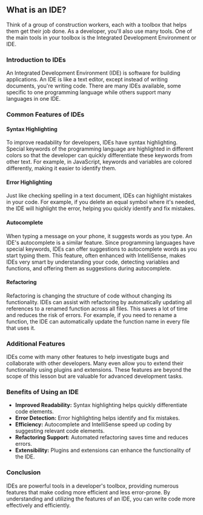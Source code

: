 ## What is an IDE?

Think of a group of construction workers, each with a toolbox that helps them get their job done. As a developer, you'll also use many tools. One of the main tools in your toolbox is the Integrated Development Environment or IDE. 

### Introduction to IDEs
An Integrated Development Environment (IDE) is software for building applications. An IDE is like a text editor, except instead of writing documents, you're writing code. There are many IDEs available, some specific to one programming language while others support many languages in one IDE.

### Common Features of IDEs

#### Syntax Highlighting
To improve readability for developers, IDEs have syntax highlighting. Special keywords of the programming language are highlighted in different colors so that the developer can quickly differentiate these keywords from other text. For example, in JavaScript, keywords and variables are colored differently, making it easier to identify them.

#### Error Highlighting
Just like checking spelling in a text document, IDEs can highlight mistakes in your code. For example, if you delete an equal symbol where it's needed, the IDE will highlight the error, helping you quickly identify and fix mistakes.

#### Autocomplete
When typing a message on your phone, it suggests words as you type. An IDE's autocomplete is a similar feature. Since programming languages have special keywords, IDEs can offer suggestions to autocomplete words as you start typing them. This feature, often enhanced with IntelliSense, makes IDEs very smart by understanding your code, detecting variables and functions, and offering them as suggestions during autocomplete.

#### Refactoring
Refactoring is changing the structure of code without changing its functionality. IDEs can assist with refactoring by automatically updating all references to a renamed function across all files. This saves a lot of time and reduces the risk of errors. For example, if you need to rename a function, the IDE can automatically update the function name in every file that uses it.

### Additional Features
IDEs come with many other features to help investigate bugs and collaborate with other developers. Many even allow you to extend their functionality using plugins and extensions. These features are beyond the scope of this lesson but are valuable for advanced development tasks.

### Benefits of Using an IDE
- **Improved Readability:** Syntax highlighting helps quickly differentiate code elements.
- **Error Detection:** Error highlighting helps identify and fix mistakes.
- **Efficiency:** Autocomplete and IntelliSense speed up coding by suggesting relevant code elements.
- **Refactoring Support:** Automated refactoring saves time and reduces errors.
- **Extensibility:** Plugins and extensions can enhance the functionality of the IDE.

### Conclusion
IDEs are powerful tools in a developer's toolbox, providing numerous features that make coding more efficient and less error-prone. By understanding and utilizing the features of an IDE, you can write code more effectively and efficiently.
